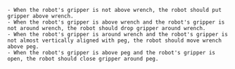 
    - When the robot's gripper is not above wrench, the robot should put gripper above wrench.
    - When the robot's gripper is above wrench and the robot's gripper is not around wrench, the robot should drop gripper around wrench.
    - When the robot's gripper is around wrench and the robot's gripper is not almost vertically aligned with peg, the robot should move wrench above peg.
    - When the robot's gripper is above peg and the robot's gripper is open, the robot should close gripper around peg.